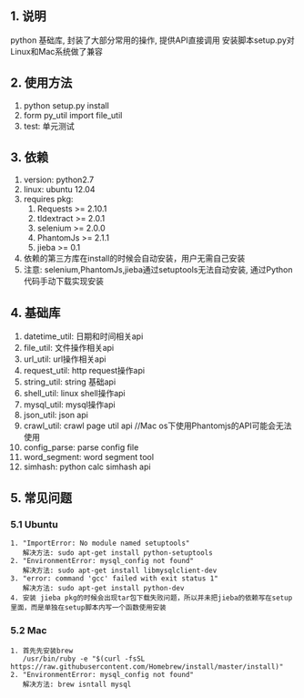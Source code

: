 ## 1. 说明
python 基础库, 封装了大部分常用的操作, 提供API直接调用
安装脚本setup.py对Linux和Mac系统做了兼容

## 2. 使用方法
1. python setup.py install
2. form py_util import file_util
3. test: 单元测试

## 3. 依赖
1. version: python2.7
2. linux: ubuntu 12.04
3. requires pkg: 
   1. Requests >= 2.10.1
   2. tldextract >= 2.0.1
   3. selenium >= 2.0.0
   4. PhantomJs >= 2.1.1
   5. jieba >= 0.1
4. 依赖的第三方库在install的时候会自动安装，用户无需自己安装
5. 注意: selenium,PhantomJs,jieba通过setuptools无法自动安装, 通过Python代码手动下载实现安装

## 4. 基础库
1. datetime_util: 日期和时间相关api
2. file_util: 文件操作相关api
3. url_util: url操作相关api
4. request_util: http request操作api
5. string_util: string 基础api
6. shell_util: linux shell操作api
7. mysql_util: mysql操作api
8. json_util: json api
9. crawl_util: crawl page util api  //Mac os下使用Phantomjs的API可能会无法使用
10. config_parse: parse config file
11. word_segment: word segment tool
12. simhash: python calc simhash api

## 5. 常见问题
### 5.1 Ubuntu
```
1. "ImportError: No module named setuptools"
   解决方法: sudo apt-get install python-setuptools
2. "EnvironmentError: mysql_config not found"
   解决方法: sudo apt-get install libmysqlclient-dev
3. "error: command 'gcc' failed with exit status 1"
   解决方法: sudo apt-get install python-dev
4. 安装 jieba pkg的时候会出现tar包下载失败问题，所以并未把jieba的依赖写在setup里面，而是单独在setup脚本内写一个函数使用安装
```
### 5.2 Mac 
```
1. 首先先安装brew
   /usr/bin/ruby -e "$(curl -fsSL https://raw.githubusercontent.com/Homebrew/install/master/install)"  
2. "EnvironmentError: mysql_config not found"
   解决方法: brew isntall mysql
```
